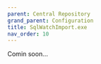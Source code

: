 ```yaml
---
parent: Central Repository
grand_parent: Configuration
title: SqlWatchImport.exe
nav_order: 10
---
```


Comin soon...